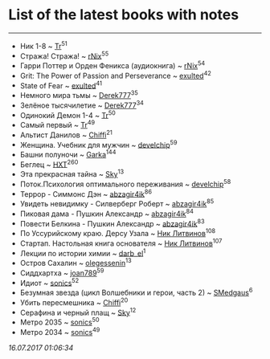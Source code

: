 # List of the latest books with notes
---

* Ник 1-8 ~ [Tr](users/122/12282474-vkontakte)<sup>51</sup>
* Стража! Стража! ~ [rNix](users/115/115622071-twitter)<sup>55</sup>
* Гарри Поттер и Орден Феникса (аудиокнига) ~ [rNix](users/115/115622071-twitter)<sup>54</sup>
* Grit: The Power of Passion and Perseverance ~ [exulted](users/100/100599204551896265722-google)<sup>42</sup>
* State of Fear ~ [exulted](users/100/100599204551896265722-google)<sup>41</sup>
* Немного мира тьмы ~ [Derek777](users/153/15386028-yandex)<sup>35</sup>
* Зелёное тысячилетие ~ [Derek777](users/153/15386028-yandex)<sup>34</sup>
* Одинокий Демон 1-4 ~ [Tr](users/122/12282474-vkontakte)<sup>50</sup>
* Самый первый ~ [Tr](users/122/12282474-vkontakte)<sup>49</sup>
* Альтист Данилов ~ [Chiffi](users/105/105831994080785626680-google)<sup>21</sup>
* Женщина. Учебник для мужчин ~ [develchip](users/852/85203415-vkontakte)<sup>59</sup>
* Башни полуночи ~ [Garka](users/115/115753719718250012620-google)<sup>144</sup>
* Беглец ~ [HXT](users/100/100002563462782-facebook)<sup>260</sup>
* Эта прекрасная тайна ~ [Sky](users/118/118049897850017649660-google)<sup>13</sup>
* Поток.Психология оптимального переживания ~ [develchip](users/852/85203415-vkontakte)<sup>58</sup>
* Террор - Симмонс Дэн ~ [abzagir4ik](users/362/3621623-vkontakte)<sup>86</sup>
* Увидеть невидимку - Силверберг Роберт ~ [abzagir4ik](users/362/3621623-vkontakte)<sup>85</sup>
* Пиковая дама - Пушкин Александр ~ [abzagir4ik](users/362/3621623-vkontakte)<sup>84</sup>
* Повести Белкина - Пушкин Александр ~ [abzagir4ik](users/362/3621623-vkontakte)<sup>83</sup>
* По Уссурийскому краю. Дерсу Узала ~ [Ник Литвинов](users/241/241974816-vkontakte)<sup>108</sup>
* Стартап. Настольная книга основателя ~ [Ник Литвинов](users/241/241974816-vkontakte)<sup>107</sup>
* Лекции по истории химии ~ [darb_el](users/184/184135339-vkontakte)<sup>1</sup>
* Остров Сахалин ~ [olegessenin](users/390/3901448-vkontakte)<sup>13</sup>
* Сиддхартха ~ [joan789](users/240/2401650-vkontakte)<sup>59</sup>
* Идиот ~ [sonics](users/588/5880221-vkontakte)<sup>52</sup>
* Безумная звезда (цикл Волшебники и герои, часть 2) ~ [SMedgaus](users/162/162444669-vkontakte)<sup>6</sup>
* Убить пересмешника ~ [Chiffi](users/105/105831994080785626680-google)<sup>20</sup>
* Серафина и черный плащ ~ [Sky](users/118/118049897850017649660-google)<sup>12</sup>
* Метро 2035 ~ [sonics](users/588/5880221-vkontakte)<sup>50</sup>
* Метро 2034 ~ [sonics](users/588/5880221-vkontakte)<sup>49</sup>


_16.07.2017 01:06:34_
